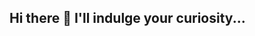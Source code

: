 ## Hi there 👋 I'll indulge your curiosity...

<!--
**mphadsphiri/mphadsphiri** is a ✨ _special_ ✨ repository because its `README.md` (this file) appears on your GitHub profile.

Here are some ideas to get you started:

- 🔭 I’m currently working on modelling transmission modelling of tuberculosis interventions.
- 🌱 I’m currently learning R, Stan.
- 👯 I’m looking to collaborate on tuberculosis modelling, but in future malaria and other infectious diseases.
- 🤔 I’m looking for help with any advice that will make me a better mathematical modeller.
- 💬 Ask me about tuberculosis, Malawi, things you think I might but I don't know I know.
- 📫 How to reach me: send me a message on X (@MphaDSP).
- 😄 Pronouns: He / him
- ⚡ Fun fact: What did they say about Libras? 😏 Please don't get me started 😆
-->
